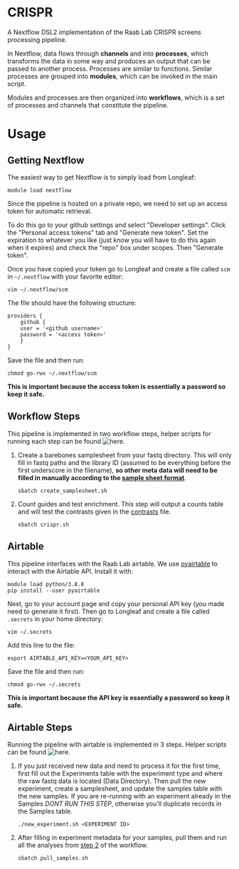 CRISPR 
======

A Nextflow DSL2 implementation of the Raab Lab CRISPR screens processing pipeline. 

In Nextflow, data flows through **channels** and into **processes**,
which transforms the data in some way and produces an output that can be passed to another process.
Processes are similar to functions.
Similar processes are grouped into **modules**, which can be invoked in the main script.

Modules and processes are then organized into **workflows**,
which is a set of processes and channels that constitute the pipeline.

Usage
=====

Getting Nextflow
----------------

The easiest way to get Nextflow is to simply load from Longleaf:

    module load nextflow

Since the pipeline is hosted on a private repo,
we need to set up an access token for automatic retrieval.

To do this go to your github settings and select "Developer settings".
Click the "Personal access tokens" tab and "Generate new token".
Set the expiration to whatever you like (just know you will have to do this again when it expires)
and check the "repo" box under scopes. Then "Generate token".

Once you have copied your token go to Longleaf
and create a file called `scm` in `~/.nextflow` with your favorite editor:

    vim ~/.nextflow/scm

The file should have the following structure:

    providers {
	    github {
		user = '<github username>'
		password = '<access token>'
	    }
    }

Save the file and then run:

    chmod go-rwx ~/.nextflow/scm

**This is important because the access token is essentially a password so keep it safe.**

Workflow Steps
--------------

This pipeline is implemented in two workflow steps, helper scripts for running each step can be found ![here](helper).

1. Create a barebones samplesheet from your fastq directory. This will only fill in fastq paths and the library ID (assumed to be everything before the first underscore in the filename), **so other meta data will need to be filled in manually according to the [sample sheet format](docs/params.md)**.

       sbatch create_samplesheet.sh

2. Count guides and test enrichment. This step will output a counts table and will test the contrasts given in the [contrasts](docs/params.md) file.

       sbatch crispr.sh

Airtable
---------

This pipeline interfaces with the Raab Lab airtable. We use [pyairtable](https://pyairtable.readthedocs.io/en/latest/) to interact with the Airtable API. Install it with:

    module load python/3.8.8
    pip install --user pyairtable

Next, go to your account page and copy your personal API key (you made need to generate it first). Then go to Longleaf and create a file called `.secrets` in your home directory:

    vim ~/.secrets

Add this line to the file:

    export AIRTABLE_API_KEY=<YOUR_API_KEY>

Save the file and then run:

    chmod go-rwx ~/.secrets

**This is important because the API key is essentially a password so keep it safe.**

Airtable Steps
--------------

Running the pipeline with airtable is implemented in 3 steps. Helper scripts can be found ![here](helper).

1. If you just received new data and need to process it for the first time, first fill out the Experiments table with the experiment type and where the raw fastq data is located (Data Directory). Then pull the new experiment, create a samplesheet, and update the samples table with the new samples. If you are re-running with an experiment already in the Samples *DONT RUN THIS STEP*, otherwise you'll duplicate records in the Samples table.

       ./new_experiment.sh <EXPERIMENT ID>

2. After filling in experiment metadata for your samples, pull them and run all the analyses from [step 2](#workflow-steps) of the workflow.

       sbatch pull_samples.sh
